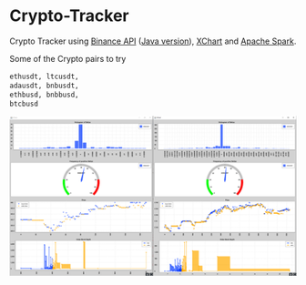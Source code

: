 # Crypto-Tracker

Crypto Tracker using [Binance API](https://binance-docs.github.io/apidocs/spot/en/#all-market-mini-tickers-stream) ([Java version](https://github.com/binance-exchange/binance-java-api)), [XChart](https://github.com/knowm/XChart) and [Apache Spark](https://spark.apache.org/docs/latest/streaming-programming-guide.html).

Some of the Crypto pairs to try

```
ethusdt, ltcusdt,
adausdt, bnbusdt,
ethbusd, bnbbusd,
btcbusd
```

![alt text](https://raw.githubusercontent.com/rtybase/crypto-tracker/main/imgs/ui-view.png "UI screenshot")
